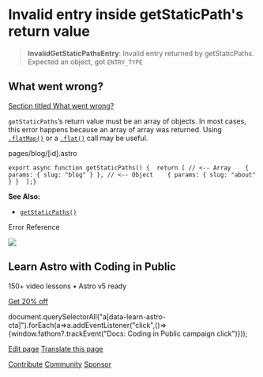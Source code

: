 Invalid entry inside getStaticPath's return value
=================================================

> **InvalidGetStaticPathsEntry**: Invalid entry returned by getStaticPaths. Expected an object, got `ENTRY_TYPE`

What went wrong?
----------------

[Section titled What went wrong?](#what-went-wrong)

`getStaticPaths`’s return value must be an array of objects. In most cases, this error happens because an array of array was returned. Using [`.flatMap()`](https://developer.mozilla.org/en-US/docs/Web/JavaScript/Reference/Global_Objects/Array/flatMap) or a [`.flat()`](https://developer.mozilla.org/en-US/docs/Web/JavaScript/Reference/Global_Objects/Array/flat) call may be useful.

pages/blog/\[id\].astro

    export async function getStaticPaths() {  return [ // <-- Array    { params: { slug: "blog" } }, // <-- Object    { params: { slug: "about" } }  ];}

**See Also:**

*   [`getStaticPaths()`](/en/reference/routing-reference/#getstaticpaths)

Error Reference

![](/_astro/CodingInPublic.DpaYu7Qd_5sx41.webp)

Learn Astro with **Coding in Public**
-------------------------------------

150+ video lessons • Astro v5 ready

[Get 20% off](https://learnastro.dev?code=ASTRO_PROMO)

document.querySelectorAll("a\[data-learn-astro-cta\]").forEach(a=>a.addEventListener("click",()=>{window.fathom?.trackEvent("Docs: Coding in Public campaign click")}));

[Edit page](https://github.com/withastro/astro/blob/main/packages/astro/src/core/errors/errors-data.ts) [Translate this page](https://contribute.docs.astro.build/guides/i18n/)

[Contribute](/en/contribute/) [Community](https://astro.build/chat) [Sponsor](https://opencollective.com/astrodotbuild)